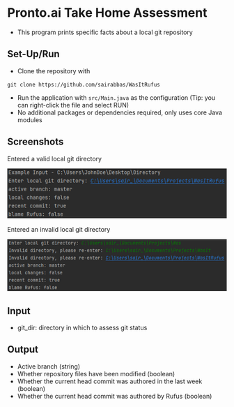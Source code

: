 # Pronto.ai Take Home Assessment
* This program prints specific facts about a local git repository

## Set-Up/Run
* Clone the repository with 
```
git clone https://github.com/sairabbas/WasItRufus
```
* Run the application with ```src/Main.java``` as the configuration (Tip: you can right-click the file and select RUN)
* No additional packages or dependencies required, only uses core Java modules

## Screenshots
Entered a valid local git directory

![Screenshot1](ExampleImages/output1.png)

Entered an invalid local git directory

![Screenshot2](ExampleImages/output2.png)

## Input
* git_dir: directory in which to assess git status

## Output
* Active branch (string)
* Whether repository files have been modified (boolean)
* Whether the current head commit was authored in the last week (boolean)
* Whether the current head commit was authored by Rufus (boolean)
